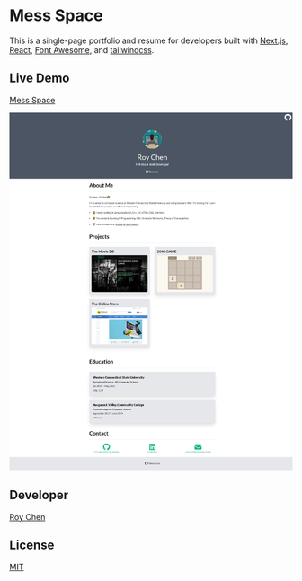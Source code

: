# Mess Space

This is a single-page portfolio and resume for developers built with [Next.js](https://nextjs.org/), [React](https://reactjs.org/), [Font Awesome](https://fontawesome.com/), and [tailwindcss](https://tailwindcss.com/).

## Live Demo
[Mess Space](https://messspace.vercel.app/)

![](https://github.com/cmcmone/MessSpace/blob/master/public/images/messspace.vercel.app.png)

## Developer
[Roy Chen](https://github.com/cmcmone)

## License
[MIT](https://github.com/cmcmone/reactjs-movies-app/blob/master/LICENSE)

